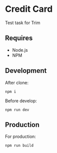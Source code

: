 # Credit Card

Test task for Trim

## Requires

- Node.js
- NPM

## Development

After clone:

```
npm i
```

Before develop:

```
npm run dev
```

## Production

For production:

```
npm run build
```